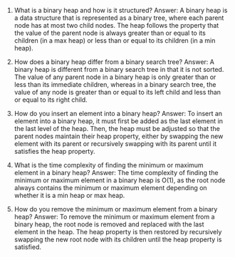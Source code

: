 1. What is a binary heap and how is it structured?
Answer: A binary heap is a data structure that is represented as a binary tree, where each parent node has at most two child nodes. The heap follows the property that the value of the parent node is always greater than or equal to its children (in a max heap) or less than or equal to its children (in a min heap). 

2. How does a binary heap differ from a binary search tree?
Answer: A binary heap is different from a binary search tree in that it is not sorted. The value of any parent node in a binary heap is only greater than or less than its immediate children, whereas in a binary search tree, the value of any node is greater than or equal to its left child and less than or equal to its right child. 

3. How do you insert an element into a binary heap?
Answer: To insert an element into a binary heap, it must first be added as the last element in the last level of the heap. Then, the heap must be adjusted so that the parent nodes maintain their heap property, either by swapping the new element with its parent or recursively swapping with its parent until it satisfies the heap property. 

4. What is the time complexity of finding the minimum or maximum element in a binary heap?
Answer: The time complexity of finding the minimum or maximum element in a binary heap is O(1), as the root node always contains the minimum or maximum element depending on whether it is a min heap or max heap. 

5. How do you remove the minimum or maximum element from a binary heap?
Answer: To remove the minimum or maximum element from a binary heap, the root node is removed and replaced with the last element in the heap. The heap property is then restored by recursively swapping the new root node with its children until the heap property is satisfied.